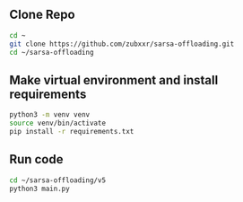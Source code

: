 ## Clone Repo
```bash
cd ~
git clone https://github.com/zubxxr/sarsa-offloading.git
cd ~/sarsa-offloading
```

## Make virtual environment and install requirements
```bash
python3 -m venv venv
source venv/bin/activate
pip install -r requirements.txt
```
## Run code
```bash
cd ~/sarsa-offloading/v5
python3 main.py
```
